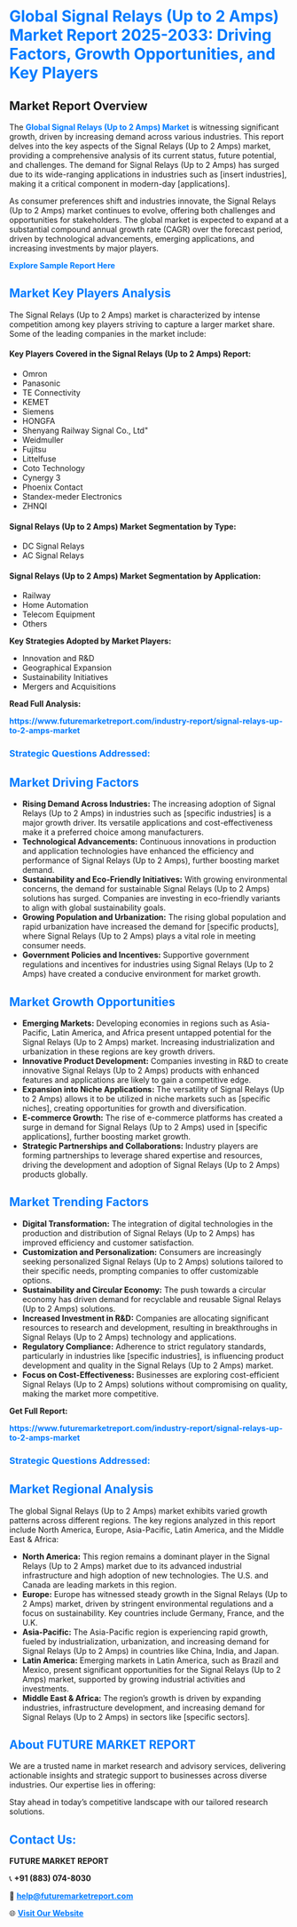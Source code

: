 <h1 style="color: #007BFF;">Global Signal Relays (Up to 2 Amps) Market Report 2025-2033: Driving Factors, Growth Opportunities, and Key Players</h1>

<section id="overview">
<h2>Market Report Overview</h2>
<p>The <a href="https://www.futuremarketreport.com/industry-report/signal-relays-up-to-2-amps-market" style="color: #007BFF; text-decoration: none;"><strong>Global Signal Relays (Up to 2 Amps) Market</strong></a> is witnessing significant growth, driven by increasing demand across various industries. This report delves into the key aspects of the Signal Relays (Up to 2 Amps) market, providing a comprehensive analysis of its current status, future potential, and challenges. The demand for Signal Relays (Up to 2 Amps) has surged due to its wide-ranging applications in industries such as [insert industries], making it a critical component in modern-day [applications].</p>
<p>As consumer preferences shift and industries innovate, the Signal Relays (Up to 2 Amps) market continues to evolve, offering both challenges and opportunities for stakeholders. The global market is expected to expand at a substantial compound annual growth rate (CAGR) over the forecast period, driven by technological advancements, emerging applications, and increasing investments by major players.</p>
</section>

<section id="overview">
<p><a href="https://www.futuremarketreport.com/request-sample/reportId=107634" style="color: #007BFF; text-decoration: none;"><strong>Explore Sample Report Here</strong></a></p>
</section>

<section id="key-players">
<h2 style="color: #007BFF;">Market Key Players Analysis</h2>
<p>The Signal Relays (Up to 2 Amps) market is characterized by intense competition among key players striving to capture a larger market share. Some of the leading companies in the market include:</p>
<h4>Key Players Covered in the Signal Relays (Up to 2 Amps) Report:</h4>
<ul><li>Omron</li><li>Panasonic</li><li>TE Connectivity</li><li>KEMET</li><li>Siemens</li><li>HONGFA</li><li>Shenyang Railway Signal Co., Ltd&quot;</li><li>Weidmuller</li><li>Fujitsu</li><li>Littelfuse</li><li>Coto Technology</li><li>Cynergy 3</li><li>Phoenix Contact</li><li>Standex-meder Electronics</li><li>ZHNQI</li></ul>
<h4>Signal Relays (Up to 2 Amps) Market Segmentation by Type:</h4>
<ul><li>DC Signal Relays</li><li>AC Signal Relays</li></ul>

<h4>Signal Relays (Up to 2 Amps) Market Segmentation by Application:</h4>
<ul><li>Railway</li><li>Home Automation</li><li>Telecom Equipment</li><li>Others</li></ul>
<p><strong>Key Strategies Adopted by Market Players:</strong></p>
<ul>
<li>Innovation and R&D</li>
<li>Geographical Expansion</li>
<li>Sustainability Initiatives</li>
<li>Mergers and Acquisitions</li>
</ul>
</section>

<section>
<p><strong>Read Full Analysis: </strong></p><a href="https://www.futuremarketreport.com/industry-report/signal-relays-up-to-2-amps-market" style="color: #007BFF; text-decoration: none;"><strong>https://www.futuremarketreport.com/industry-report/signal-relays-up-to-2-amps-market</strong></a>
<h3 style="color: #007BFF;">Strategic Questions Addressed:</h3>
</section>

<section id="driving-factors">
<h2 style="color: #007BFF;">Market Driving Factors</h2>
<ul>
<li><strong>Rising Demand Across Industries:</strong> The increasing adoption of Signal Relays (Up to 2 Amps) in industries such as [specific industries] is a major growth driver. Its versatile applications and cost-effectiveness make it a preferred choice among manufacturers.</li>
<li><strong>Technological Advancements:</strong> Continuous innovations in production and application technologies have enhanced the efficiency and performance of Signal Relays (Up to 2 Amps), further boosting market demand.</li>
<li><strong>Sustainability and Eco-Friendly Initiatives:</strong> With growing environmental concerns, the demand for sustainable Signal Relays (Up to 2 Amps) solutions has surged. Companies are investing in eco-friendly variants to align with global sustainability goals.</li>
<li><strong>Growing Population and Urbanization:</strong> The rising global population and rapid urbanization have increased the demand for [specific products], where Signal Relays (Up to 2 Amps) plays a vital role in meeting consumer needs.</li>
<li><strong>Government Policies and Incentives:</strong> Supportive government regulations and incentives for industries using Signal Relays (Up to 2 Amps) have created a conducive environment for market growth.</li>
</ul>
</section>

<section id="growth-opportunities">
<h2 style="color: #007BFF;">Market Growth Opportunities</h2>
<ul>
<li><strong>Emerging Markets:</strong> Developing economies in regions such as Asia-Pacific, Latin America, and Africa present untapped potential for the Signal Relays (Up to 2 Amps) market. Increasing industrialization and urbanization in these regions are key growth drivers.</li>
<li><strong>Innovative Product Development:</strong> Companies investing in R&D to create innovative Signal Relays (Up to 2 Amps) products with enhanced features and applications are likely to gain a competitive edge.</li>
<li><strong>Expansion into Niche Applications:</strong> The versatility of Signal Relays (Up to 2 Amps) allows it to be utilized in niche markets such as [specific niches], creating opportunities for growth and diversification.</li>
<li><strong>E-commerce Growth:</strong> The rise of e-commerce platforms has created a surge in demand for Signal Relays (Up to 2 Amps) used in [specific applications], further boosting market growth.</li>
<li><strong>Strategic Partnerships and Collaborations:</strong> Industry players are forming partnerships to leverage shared expertise and resources, driving the development and adoption of Signal Relays (Up to 2 Amps) products globally.</li>
</ul>
</section>

<section id="trending-factors">
<h2 style="color: #007BFF;">Market Trending Factors</h2>
<ul>
<li><strong>Digital Transformation:</strong> The integration of digital technologies in the production and distribution of Signal Relays (Up to 2 Amps) has improved efficiency and customer satisfaction.</li>
<li><strong>Customization and Personalization:</strong> Consumers are increasingly seeking personalized Signal Relays (Up to 2 Amps) solutions tailored to their specific needs, prompting companies to offer customizable options.</li>
<li><strong>Sustainability and Circular Economy:</strong> The push towards a circular economy has driven demand for recyclable and reusable Signal Relays (Up to 2 Amps) solutions.</li>
<li><strong>Increased Investment in R&D:</strong> Companies are allocating significant resources to research and development, resulting in breakthroughs in Signal Relays (Up to 2 Amps) technology and applications.</li>
<li><strong>Regulatory Compliance:</strong> Adherence to strict regulatory standards, particularly in industries like [specific industries], is influencing product development and quality in the Signal Relays (Up to 2 Amps) market.</li>
<li><strong>Focus on Cost-Effectiveness:</strong> Businesses are exploring cost-efficient Signal Relays (Up to 2 Amps) solutions without compromising on quality, making the market more competitive.</li>
</ul>
</section>

<section>
<p><strong>Get Full Report: </strong></p><a href="https://www.futuremarketreport.com/industry-report/signal-relays-up-to-2-amps-market" style="color: #007BFF; text-decoration: none;"><strong>https://www.futuremarketreport.com/industry-report/signal-relays-up-to-2-amps-market</strong></a>
<h3 style="color: #007BFF;">Strategic Questions Addressed:</h3>
</section>


<section id="regional-analysis">
<h2 style="color: #007BFF;">Market Regional Analysis</h2>
<p>The global Signal Relays (Up to 2 Amps) market exhibits varied growth patterns across different regions. The key regions analyzed in this report include North America, Europe, Asia-Pacific, Latin America, and the Middle East & Africa:</p>
<ul>
<li><strong>North America:</strong> This region remains a dominant player in the Signal Relays (Up to 2 Amps) market due to its advanced industrial infrastructure and high adoption of new technologies. The U.S. and Canada are leading markets in this region.</li>
<li><strong>Europe:</strong> Europe has witnessed steady growth in the Signal Relays (Up to 2 Amps) market, driven by stringent environmental regulations and a focus on sustainability. Key countries include Germany, France, and the U.K.</li>
<li><strong>Asia-Pacific:</strong> The Asia-Pacific region is experiencing rapid growth, fueled by industrialization, urbanization, and increasing demand for Signal Relays (Up to 2 Amps) in countries like China, India, and Japan.</li>
<li><strong>Latin America:</strong> Emerging markets in Latin America, such as Brazil and Mexico, present significant opportunities for the Signal Relays (Up to 2 Amps) market, supported by growing industrial activities and investments.</li>
<li><strong>Middle East & Africa:</strong> The region’s growth is driven by expanding industries, infrastructure development, and increasing demand for Signal Relays (Up to 2 Amps) in sectors like [specific sectors].</li>
</ul>
</section>

<footer>
<h2 style="color: #007BFF;">About FUTURE MARKET REPORT</h2>
<p>We are a trusted name in market research and advisory services, delivering actionable insights and strategic support to businesses across diverse industries. Our expertise lies in offering:</p>

<p>Stay ahead in today’s competitive landscape with our tailored research solutions.</p>

<h2 style="color: #007BFF;">Contact Us:</h2>
<p><strong>FUTURE MARKET REPORT</strong></p>
<p>📞 <strong>+91 (883) 074-8030</strong></p>
<p>📧 <strong><a href="mailto:help@futuremarketreport.com" style="color: #007BFF;">help@futuremarketreport.com</a></strong></p>
<p>🌐 <strong><a href="https://www.futuremarketreport.com/" style="color: #007BFF;">Visit Our Website</a></strong></p>
</footer>